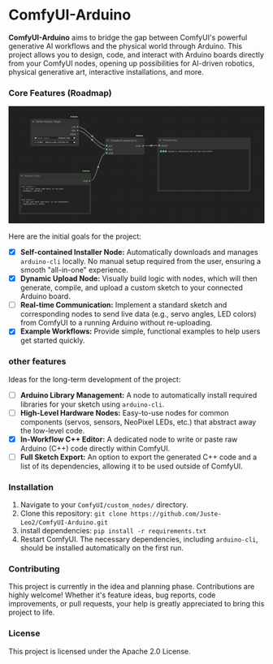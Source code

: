 # ComfyUI-Arduino

**ComfyUI-Arduino** aims to bridge the gap between ComfyUI's powerful generative AI workflows and the physical world through Arduino. This project allows you to design, code, and interact with Arduino boards directly from your ComfyUI nodes, opening up possibilities for AI-driven robotics, physical generative art, interactive installations, and more.

### Core Features (Roadmap)

<p align="center">
  <img src="docs/image1.png" alt="workflow screen">
</p>


Here are the initial goals for the project:

- [x] **Self-contained Installer Node:** Automatically downloads and manages `arduino-cli` locally. No manual setup required from the user, ensuring a smooth "all-in-one" experience.
- [x] **Dynamic Upload Node:** Visually build logic with nodes, which will then generate, compile, and upload a custom sketch to your connected Arduino board.
- [ ] **Real-time Communication:** Implement a standard sketch and corresponding nodes to send live data (e.g., servo angles, LED colors) from ComfyUI to a running Arduino without re-uploading.
- [x] **Example Workflows:** Provide simple, functional examples to help users get started quickly.

### other features

Ideas for the long-term development of the project:

- [ ] **Arduino Library Management:** A node to automatically install required libraries for your sketch using `arduino-cli`.
- [ ] **High-Level Hardware Nodes:** Easy-to-use nodes for common components (servos, sensors, NeoPixel LEDs, etc.) that abstract away the low-level code.
- [x] **In-Workflow C++ Editor:** A dedicated node to write or paste raw Arduino (C++) code directly within ComfyUI.
- [ ] **Full Sketch Export:** An option to export the generated C++ code and a list of its dependencies, allowing it to be used outside of ComfyUI.

### Installation

1.  Navigate to your `ComfyUI/custom_nodes/` directory.
2.  Clone this repository: `git clone https://github.com/Juste-Leo2/ComfyUI-Arduino.git`
3.  install dependencies: `pip install -r requirements.txt`
4.  Restart ComfyUI. The necessary dependencies, including `arduino-cli`, should be installed automatically on the first run.

### Contributing

This project is currently in the idea and planning phase. Contributions are highly welcome! Whether it's feature ideas, bug reports, code improvements, or pull requests, your help is greatly appreciated to bring this project to life.

### License

This project is licensed under the Apache 2.0 License.
